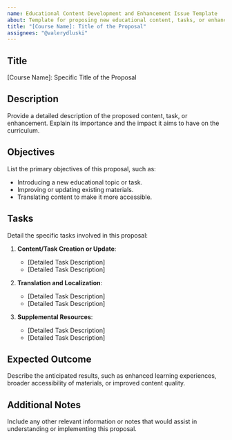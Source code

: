 ```yaml
---
name: Educational Content Development and Enhancement Issue Template
about: Template for proposing new educational content, tasks, or enhancing existing materials.
title: "[Course Name]: Title of the Proposal"
assignees: "@valerydluski"
---
```


## Title

[Course Name]: Specific Title of the Proposal

## Description

Provide a detailed description of the proposed content, task, or enhancement. Explain its importance and the impact it aims to have on the curriculum.

## Objectives

List the primary objectives of this proposal, such as:

- Introducing a new educational topic or task.
- Improving or updating existing materials.
- Translating content to make it more accessible.

## Tasks

Detail the specific tasks involved in this proposal:

1. **Content/Task Creation or Update**:
   - [Detailed Task Description]
   - [Detailed Task Description]

2. **Translation and Localization**:
   - [Detailed Task Description]
   - [Detailed Task Description]

3. **Supplemental Resources**:
   - [Detailed Task Description]
   - [Detailed Task Description]

## Expected Outcome

Describe the anticipated results, such as enhanced learning experiences, broader accessibility of materials, or improved content quality.

## Additional Notes

Include any other relevant information or notes that would assist in understanding or implementing this proposal.

